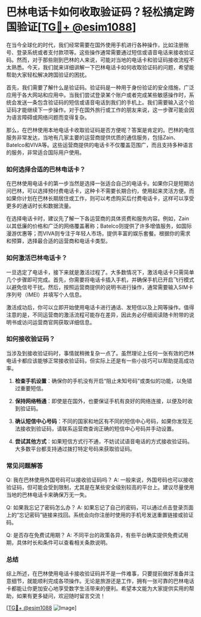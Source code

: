 # 巴林电话卡如何收取验证码？轻松搞定跨国验证[[TG💪+ @esim1088](https://t.me/s/esim1088)]

在当今全球化的时代，我们经常需要在国外使用手机进行各种操作，比如注册账号、登录系统或者支付款项等。这些操作通常需要通过短信或语音电话来接收验证码。然而，对于那些刚到巴林的人来说，可能对当地的电话卡和验证码接收流程不太熟悉。今天，我们就来详细讲解一下巴林电话卡如何收取验证码的问题，希望能帮助大家轻松解决跨国验证的困扰。

首先，我们需要了解什么是验证码。验证码是一种用于身份验证的安全措施，广泛应用于各大网站和应用中。当我们尝试登录某个账户或者完成某些敏感操作时，系统会发送一条包含验证码的短信或语音电话到我们的手机上。我们需要输入这个验证码才能继续下一步操作。对于在国外旅行或工作的朋友来说，这一步骤可能会因为语言障碍或网络问题而变得复杂。

那么，在巴林使用本地电话卡收取验证码是否方便呢？答案是肯定的。巴林的电信服务非常发达，当地有几家主要的运营商提供优质的通信服务，包括Zain、Batelco和VIVA等。这些运营商提供的电话卡不仅覆盖范围广，而且支持多种语言的服务，非常适合国际用户使用。

### 如何选择合适的巴林电话卡？

在巴林使用电话卡的第一步当然是选择一张适合自己的电话卡。如果你只是短期访问巴林，可以选择预付费电话卡，这种卡不需要长期合约，使用起来灵活方便。而如果你计划在巴林长期居住或工作，则可以考虑购买后付费电话卡，这样可以享受更多的通话时长和数据流量。

在选择电话卡时，建议先了解一下各运营商的具体资费和服务内容。例如，Zain以其低廉的价格和广泛的网络覆盖著称；Batelco则提供了许多增值服务，如国际漫游优惠等；而VIVA则专注于年轻人市场，提供丰富的娱乐套餐。根据你的需求和预算，选择最合适的运营商和电话卡类型。

### 如何激活巴林电话卡？

一旦选定了电话卡，接下来就是激活过程了。大多数情况下，激活电话卡只需简单几个步骤即可完成。首先，你需要将电话卡插入手机，并确保手机已开启飞行模式以避免信号干扰。然后，按照运营商提供的说明书进行操作，通常需要输入SIM卡序列号（IMEI）并填写个人信息。

激活成功后，你可以立即开始使用电话卡进行通话、发短信以及上网等操作。值得注意的是，不同运营商的激活流程可能存在差异，因此务必仔细阅读随卡附带的说明书或访问运营商官网获取详细信息。

### 如何接收验证码？

当涉及到接收验证码时，事情就稍微复杂一点了。虽然理论上任何一张有效的巴林电话卡都应该能够正常接收验证码，但实际上还是有一些小技巧可以帮助提高成功率。

1. **检查手机设置**：确保你的手机没有开启“阻止未知号码”或类似的功能，以免错过重要短信。
   
2. **保持网络畅通**：即使是在国外，也要保证手机有良好的网络连接，以便及时收到验证码。

3. **确认短信中心号码**：不同的国家和地区有不同的短信中心号码，如果你发现无法接收到验证码，请联系运营商查询正确的短信中心号码并手动设置。

4. **尝试其他方式**：如果短信方式行不通，不妨试试语音电话的方式接收验证码。大多数平台都支持通过拨打特定号码来获取验证码。

### 常见问题解答

Q: 我在巴林使用外国号码可以接收验证码吗？
A: 一般来说，外国号码也可以接收验证码，但可能会受到限制，尤其是在某些安全级别较高的平台上。建议尽量使用当地的巴林电话卡来确保万无一失。

Q: 如果我忘记了密码怎么办？
A: 如果忘记了自己的密码，可以通过点击登录页面上的“忘记密码”链接来找回。系统会向你注册时使用的手机号发送重置链接或验证码。

Q: 是否存在免费试用期？
A: 不同平台的政策各异，有些平台确实提供免费试用期，具体时长和条件可以查看相关条款说明。

### 总结

综上所述，在巴林使用电话卡接收验证码并不是一件难事，只要提前做好准备并注意细节，就能顺利完成各项操作。无论是旅游还是工作，拥有一张可靠的巴林电话卡都能让你更加安心地享受数字生活带来的便利。希望本文能为大家提供实用的帮助，如果有更多疑问，欢迎随时留言交流！

[[TG💪+ @esim1088](https://t.me/s/esim1088) ![Image](https://i.postimg.cc/4NQfJmqS/Snipaste-2025-05-13-00-14-12.png)]